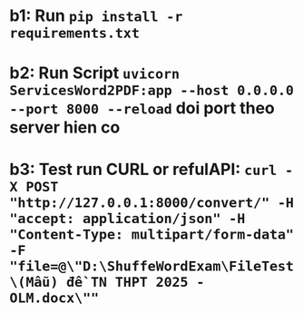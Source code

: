 # b1: Run `pip install -r requirements.txt`

# b2: Run Script `uvicorn ServicesWord2PDF:app --host 0.0.0.0 --port 8000 --reload` doi port theo server hien co

# b3: Test run CURL or refulAPI: `curl -X POST "http://127.0.0.1:8000/convert/" -H "accept: application/json" -H "Content-Type: multipart/form-data" -F "file=@\"D:\ShuffeWordExam\FileTest\(Mẫu) đề TN THPT 2025 - OLM.docx\""`
